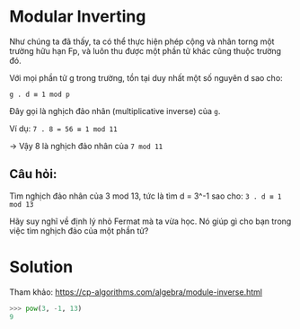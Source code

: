 # Modular Inverting
Như chúng ta đã thấy, ta có thể thực hiện phép cộng và nhân torng một trường hữu hạn Fp, và luôn thu được một phần tử khác cũng thuộc trường đó.

Với mọi phần tử g trong trường, tồn tại duy nhất một số nguyên d sao cho:

`g . d ≡ 1 mod p`

Đây gọi là nghịch đảo nhân (multiplicative inverse) của `g`.

Ví dụ:
`7 . 8 = 56 ≡ 1 mod 11`

-> Vậy 8 là nghịch đảo nhân của `7 mod 11`

## Câu hỏi:
Tìm nghịch đảo nhân của 3 mod 13, tức là tìm d = 3^-1 sao cho:
`3 . d ≡ 1 mod 13`

Hãy suy nghĩ về định lý nhỏ Fermat mà ta vừa học. Nó giúp gì cho bạn trong việc tìm nghịch đảo của một phần tử?


# Solution

Tham khảo: https://cp-algorithms.com/algebra/module-inverse.html

```python
>>> pow(3, -1, 13)
9
```
